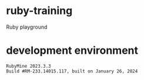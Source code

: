 # ruby-training
Ruby playground

# development environment
```
RubyMine 2023.3.3
Build #RM-233.14015.117, built on January 26, 2024
```